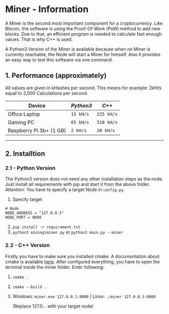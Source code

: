 # Miner - Information

A Miner is the second most important component for a cryptocurrency. Like Bitcoin, the software is using the Proof-Of-Work (PoW) method to add new blocks. Due to that, an efficient program is needed to calculate fast enough values. That is why C++ is used.

A Python3 Version of the Miner is available because when no Miner is currently reachable, the Node will start a Miner for himself. Also it provides an easy way to test this software via one command.


## 1. Performance (approximately)
All values are given in kHashes per second. This means for example: 2kH/s equal to 2,000 Calculations per second.

 Device | *Python3* | *C++*
--- | --- | ---
 Office Laptop | `15 kH/s` | `225 kH/s`
 Gaming PC | `65 kH/s` | `510 kH/s`
 Raspberry Pi 3b+ (1 GB) | `2 kH/s` | `20 kH/s`

---

## 2. Installtion
### 2.1 - Python Version
The Python3 version does not need any other installation steps as the node. Just install all requirements with pip and start it from the above folder. Attention: You have to specify a target Node in `config.py`.

1. Specify target
```
# Node
NODE_ADDRESS = "127.0.0.1"
NODE_PORT = 8000
```

2. `pip install -r requirement.txt`
3. `python3 mining\miner.py` or `python3 main.py --miner`



### 2.2 - C++ Version
Firstly you have to make sure you installed cmake. A documentation about cmake is available [here](https://cmake.org/install/).
After configured everything, you have to open the terminal inside the miner folder. Enter following:
1. `cmake .`
2. `cmake --build .`

3. Windows: `miner.exe 127.0.0.1:8000` | Linux: `./miner 127.0.0.1:8000` 

    (Replace 127.0... with your target node)

